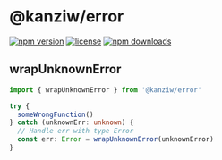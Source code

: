 # @kanziw/error

[![npm version](https://img.shields.io/npm/v/@kanziw/error)](https://www.npmjs.com/package/@kanziw/error)
[![license](https://img.shields.io/npm/l/@kanziw/error)](https://www.npmjs.com/package/@kanziw/error)
[![npm downloads](https://img.shields.io/npm/dt/@kanziw/error)](https://www.npmjs.com/package/@kanziw/error)

## wrapUnknownError

```ts
import { wrapUnknownError } from '@kanziw/error'

try {
  someWrongFunction()
} catch (unknownErr: unknown) {
  // Handle err with type Error
  const err: Error = wrapUnknownError(unknownError)
}
```
